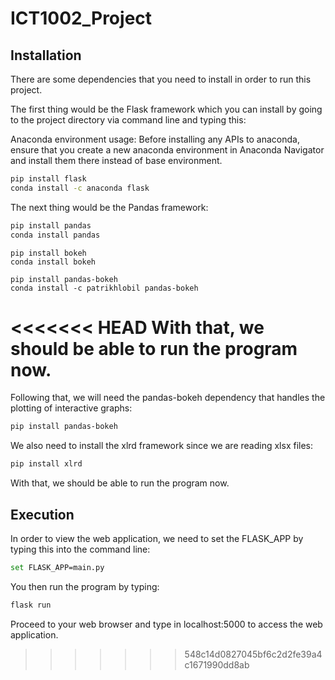 # ICT1002_Project

## Installation

There are some dependencies that you need to install in order to run this project.

The first thing would be the Flask framework which you can install by going to the project directory via command 
line and typing this:

Anaconda environment usage: Before installing any APIs to anaconda, ensure that you create a new anaconda environment in Anaconda Navigator and install them there instead of base environment.



```bash
pip install flask
conda install -c anaconda flask
```

The next thing would be the Pandas framework:

```bash
pip install pandas
conda install pandas
```

```
pip install bokeh
conda install bokeh
```

```
pip install pandas-bokeh
conda install -c patrikhlobil pandas-bokeh
```

<<<<<<< HEAD
With that, we should be able to run the program now.
=======
Following that, we will need the pandas-bokeh dependency that handles the plotting of interactive graphs:

```bash
pip install pandas-bokeh
```

We also need to install the xlrd framework since we are reading xlsx files:

```bash
pip install xlrd
```

With that, we should be able to run the program now.

## Execution

In order to view the web application, we need to set the FLASK_APP by typing this into
the command line:

```bash
set FLASK_APP=main.py
```

You then run the program by typing:

```bash
flask run
```

Proceed to your web browser and type in localhost:5000 to access the web application.
>>>>>>> 548c14d0827045bf6c2d2fe39a4c1671990dd8ab
